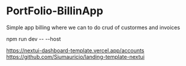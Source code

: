 # PortFolio-BillinApp
Simple app billing where we can to do crud of custormes and invoices

npm run dev -- --host 


https://nextui-dashboard-template.vercel.app/accounts
https://github.com/Siumauricio/landing-template-nextui